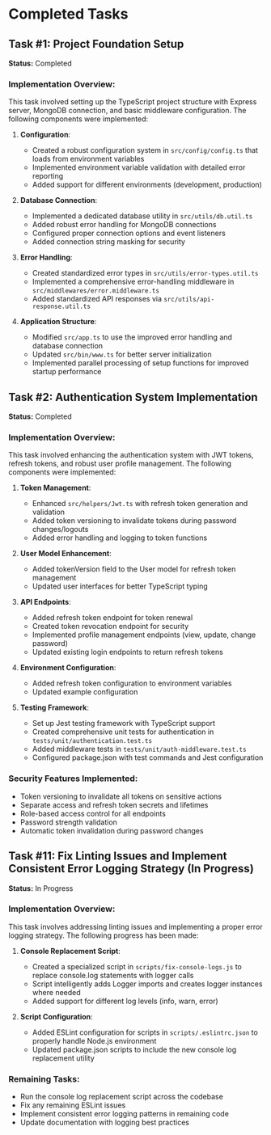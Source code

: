 # Completed Tasks

## Task #1: Project Foundation Setup

**Status:** Completed

### Implementation Overview:

This task involved setting up the TypeScript project structure with Express server, MongoDB connection, and basic middleware configuration. The following components were implemented:

1. **Configuration**:
   - Created a robust configuration system in `src/config/config.ts` that loads from environment variables
   - Implemented environment variable validation with detailed error reporting
   - Added support for different environments (development, production)

2. **Database Connection**:
   - Implemented a dedicated database utility in `src/utils/db.util.ts`
   - Added robust error handling for MongoDB connections
   - Configured proper connection options and event listeners
   - Added connection string masking for security

3. **Error Handling**:
   - Created standardized error types in `src/utils/error-types.util.ts`
   - Implemented a comprehensive error-handling middleware in `src/middlewares/error.middleware.ts`
   - Added standardized API responses via `src/utils/api-response.util.ts`

4. **Application Structure**:
   - Modified `src/app.ts` to use the improved error handling and database connection
   - Updated `src/bin/www.ts` for better server initialization
   - Implemented parallel processing of setup functions for improved startup performance

## Task #2: Authentication System Implementation

**Status:** Completed

### Implementation Overview:

This task involved enhancing the authentication system with JWT tokens, refresh tokens, and robust user profile management. The following components were implemented:

1. **Token Management**:
   - Enhanced `src/helpers/Jwt.ts` with refresh token generation and validation
   - Added token versioning to invalidate tokens during password changes/logouts
   - Added error handling and logging to token functions

2. **User Model Enhancement**:
   - Added tokenVersion field to the User model for refresh token management
   - Updated user interfaces for better TypeScript typing

3. **API Endpoints**:
   - Added refresh token endpoint for token renewal
   - Created token revocation endpoint for security
   - Implemented profile management endpoints (view, update, change password)
   - Updated existing login endpoints to return refresh tokens

4. **Environment Configuration**:
   - Added refresh token configuration to environment variables
   - Updated example configuration

5. **Testing Framework**:
   - Set up Jest testing framework with TypeScript support
   - Created comprehensive unit tests for authentication in `tests/unit/authentication.test.ts`
   - Added middleware tests in `tests/unit/auth-middleware.test.ts`
   - Configured package.json with test commands and Jest configuration

### Security Features Implemented:

- Token versioning to invalidate all tokens on sensitive actions
- Separate access and refresh token secrets and lifetimes
- Role-based access control for all endpoints
- Password strength validation
- Automatic token invalidation during password changes

## Task #11: Fix Linting Issues and Implement Consistent Error Logging Strategy (In Progress)

**Status:** In Progress

### Implementation Overview:

This task involves addressing linting issues and implementing a proper error logging strategy. The following progress has been made:

1. **Console Replacement Script**:
   - Created a specialized script in `scripts/fix-console-logs.js` to replace console.log statements with logger calls
   - Script intelligently adds Logger imports and creates logger instances where needed
   - Added support for different log levels (info, warn, error)

2. **Script Configuration**:
   - Added ESLint configuration for scripts in `scripts/.eslintrc.json` to properly handle Node.js environment
   - Updated package.json scripts to include the new console log replacement utility

### Remaining Tasks:

- Run the console log replacement script across the codebase
- Fix any remaining ESLint issues
- Implement consistent error logging patterns in remaining code
- Update documentation with logging best practices